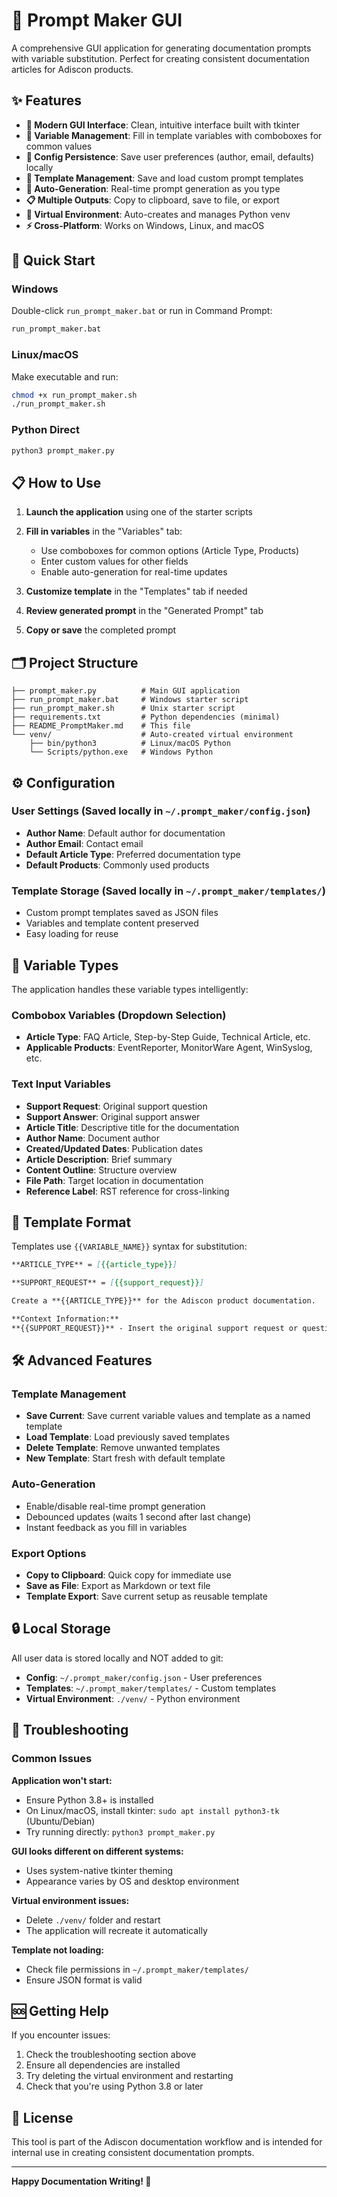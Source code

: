 # 📝 Prompt Maker GUI

A comprehensive GUI application for generating documentation prompts with variable substitution. Perfect for creating consistent documentation articles for Adiscon products.

## ✨ Features

- **🎨 Modern GUI Interface**: Clean, intuitive interface built with tkinter
- **📝 Variable Management**: Fill in template variables with comboboxes for common values
- **💾 Config Persistence**: Save user preferences (author, email, defaults) locally
- **📄 Template Management**: Save and load custom prompt templates
- **🔄 Auto-Generation**: Real-time prompt generation as you type
- **📋 Multiple Outputs**: Copy to clipboard, save to file, or export
- **🐍 Virtual Environment**: Auto-creates and manages Python venv
- **⚡ Cross-Platform**: Works on Windows, Linux, and macOS

## 🚀 Quick Start

### Windows
Double-click `run_prompt_maker.bat` or run in Command Prompt:
```cmd
run_prompt_maker.bat
```

### Linux/macOS
Make executable and run:
```bash
chmod +x run_prompt_maker.sh
./run_prompt_maker.sh
```

### Python Direct
```bash
python3 prompt_maker.py
```

## 📋 How to Use

1. **Launch the application** using one of the starter scripts
2. **Fill in variables** in the "Variables" tab:
   - Use comboboxes for common options (Article Type, Products)
   - Enter custom values for other fields
   - Enable auto-generation for real-time updates

3. **Customize template** in the "Templates" tab if needed

4. **Review generated prompt** in the "Generated Prompt" tab

5. **Copy or save** the completed prompt

## 🗂️ Project Structure

```
├── prompt_maker.py          # Main GUI application
├── run_prompt_maker.bat     # Windows starter script
├── run_prompt_maker.sh      # Unix starter script
├── requirements.txt         # Python dependencies (minimal)
├── README_PromptMaker.md    # This file
└── venv/                    # Auto-created virtual environment
    ├── bin/python3          # Linux/macOS Python
    └── Scripts/python.exe   # Windows Python
```

## ⚙️ Configuration

### User Settings (Saved locally in `~/.prompt_maker/config.json`)
- **Author Name**: Default author for documentation
- **Author Email**: Contact email
- **Default Article Type**: Preferred documentation type
- **Default Products**: Commonly used products

### Template Storage (Saved locally in `~/.prompt_maker/templates/`)
- Custom prompt templates saved as JSON files
- Variables and template content preserved
- Easy loading for reuse

## 🎯 Variable Types

The application handles these variable types intelligently:

### Combobox Variables (Dropdown Selection)
- **Article Type**: FAQ Article, Step-by-Step Guide, Technical Article, etc.
- **Applicable Products**: EventReporter, MonitorWare Agent, WinSyslog, etc.

### Text Input Variables
- **Support Request**: Original support question
- **Support Answer**: Original support answer
- **Article Title**: Descriptive title for the documentation
- **Author Name**: Document author
- **Created/Updated Dates**: Publication dates
- **Article Description**: Brief summary
- **Content Outline**: Structure overview
- **File Path**: Target location in documentation
- **Reference Label**: RST reference for cross-linking

## 🔧 Template Format

Templates use `{{VARIABLE_NAME}}` syntax for substitution:

```markdown
**ARTICLE_TYPE** = [{{article_type}}]

**SUPPORT_REQUEST** = [{{support_request}}]

Create a **{{ARTICLE_TYPE}}** for the Adiscon product documentation.

**Context Information:**
**{{SUPPORT_REQUEST}}** - Insert the original support request or question here if applicable
```

## 🛠️ Advanced Features

### Template Management
- **Save Current**: Save current variable values and template as a named template
- **Load Template**: Load previously saved templates
- **Delete Template**: Remove unwanted templates
- **New Template**: Start fresh with default template

### Auto-Generation
- Enable/disable real-time prompt generation
- Debounced updates (waits 1 second after last change)
- Instant feedback as you fill in variables

### Export Options
- **Copy to Clipboard**: Quick copy for immediate use
- **Save as File**: Export as Markdown or text file
- **Template Export**: Save current setup as reusable template

## 🔒 Local Storage

All user data is stored locally and NOT added to git:

- **Config**: `~/.prompt_maker/config.json` - User preferences
- **Templates**: `~/.prompt_maker/templates/` - Custom templates
- **Virtual Environment**: `./venv/` - Python environment

## 🐛 Troubleshooting

### Common Issues

**Application won't start:**
- Ensure Python 3.8+ is installed
- On Linux/macOS, install tkinter: `sudo apt install python3-tk` (Ubuntu/Debian)
- Try running directly: `python3 prompt_maker.py`

**GUI looks different on different systems:**
- Uses system-native tkinter theming
- Appearance varies by OS and desktop environment

**Virtual environment issues:**
- Delete `./venv/` folder and restart
- The application will recreate it automatically

**Template not loading:**
- Check file permissions in `~/.prompt_maker/templates/`
- Ensure JSON format is valid

## 🆘 Getting Help

If you encounter issues:

1. Check the troubleshooting section above
2. Ensure all dependencies are installed
3. Try deleting the virtual environment and restarting
4. Check that you're using Python 3.8 or later

## 📝 License

This tool is part of the Adiscon documentation workflow and is intended for internal use in creating consistent documentation prompts.

---

**Happy Documentation Writing! 🚀**